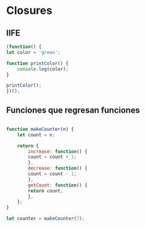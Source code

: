 # Closures


## IIFE

```javascript
(function() {
let color = 'green';

function printColor() {
    console.log(color);
}

printColor();
})();
```

## Funciones que regresan funciones

```javascript

function makeCounter(n) {
    let count = n;

    return {
        increase: function() {
        count = count + 1;
        },
        decrease: function() {
        count = count - 1;
        },
        getCount: function() {
        return count;
        },
    };
}

let counter = makeCounter(7);
```